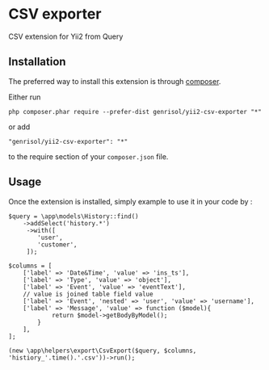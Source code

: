 CSV exporter
============
CSV extension for Yii2 from Query

Installation
------------

The preferred way to install this extension is through [composer](http://getcomposer.org/download/).

Either run

```
php composer.phar require --prefer-dist genrisol/yii2-csv-exporter "*"
```

or add

```
"genrisol/yii2-csv-exporter": "*"
```

to the require section of your `composer.json` file.


Usage
-----

Once the extension is installed, simply example to use it in your code by  :

    $query = \app\models\History::find()
        ->addSelect('history.*')
         ->with([
            'user',
            'customer',
         ]);

    $columns = [
        ['label' => 'Date&Time', 'value' => 'ins_ts'],
        ['label' => 'Type', 'value' => 'object'],
        ['label' => 'Event', 'value' => 'eventText'],
        // value is joined table field value
        ['label' => 'Event', 'nested' => 'user', 'value' => 'username'],
        ['label' => 'Message', 'value' => function ($model){
                return $model->getBodyByModel();
            }
        ],
    ];

    (new \app\helpers\export\CsvExport($query, $columns, 'histiory_'.time().'.csv'))->run();